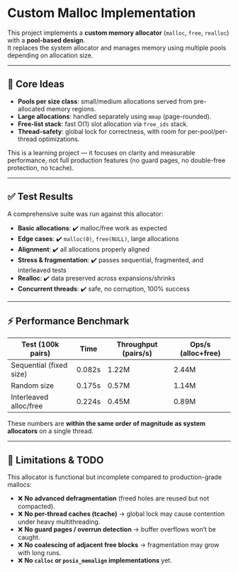 # Custom Malloc Implementation

This project implements a **custom memory allocator** (`malloc`, `free`, `realloc`) with a **pool-based design**.  
It replaces the system allocator and manages memory using multiple pools depending on allocation size.  

---

## 🔹 Core Ideas
- **Pools per size class**: small/medium allocations served from pre-allocated memory regions.  
- **Large allocations**: handled separately using `mmap` (page-rounded).  
- **Free-list stack**: fast O(1) slot allocation via `free_ids` stack.  
- **Thread-safety**: global lock for correctness, with room for per-pool/per-thread optimizations.  

This is a learning project — it focuses on clarity and measurable performance, not full production features (no guard pages, no double-free protection, no tcache).

---

## ✅ Test Results

A comprehensive suite was run against this allocator:

- **Basic allocations**: ✔️ malloc/free work as expected  
- **Edge cases**: ✔️ `malloc(0)`, `free(NULL)`, large allocations  
- **Alignment**: ✔️ all allocations properly aligned  
- **Stress & fragmentation**: ✔️ passes sequential, fragmented, and interleaved tests  
- **Realloc**: ✔️ data preserved across expansions/shrinks  
- **Concurrent threads**: ✔️ safe, no corruption, 100% success  

---

## ⚡ Performance Benchmark

| Test (100k pairs)        | Time   | Throughput (pairs/s) | Ops/s (alloc+free) |
|--------------------------|--------|----------------------|--------------------|
| Sequential (fixed size)  | 0.082s | 1.22M                | 2.44M              |
| Random size              | 0.175s | 0.57M                | 1.14M              |
| Interleaved alloc/free   | 0.224s | 0.45M                | 0.89M              |

These numbers are **within the same order of magnitude as system allocators** on a single thread.

---

## 🚧 Limitations & TODO

This allocator is functional but incomplete compared to production-grade mallocs:

- ❌ **No advanced defragmentation** (freed holes are reused but not compacted).  
- ❌ **No per-thread caches (tcache)** → global lock may cause contention under heavy multithreading.  
- ❌ **No guard pages / overrun detection** → buffer overflows won’t be caught.  
- ❌ **No coalescing of adjacent free blocks** → fragmentation may grow with long runs.  
- ❌ **No `calloc` or `posix_memalign` implementations** yet.  